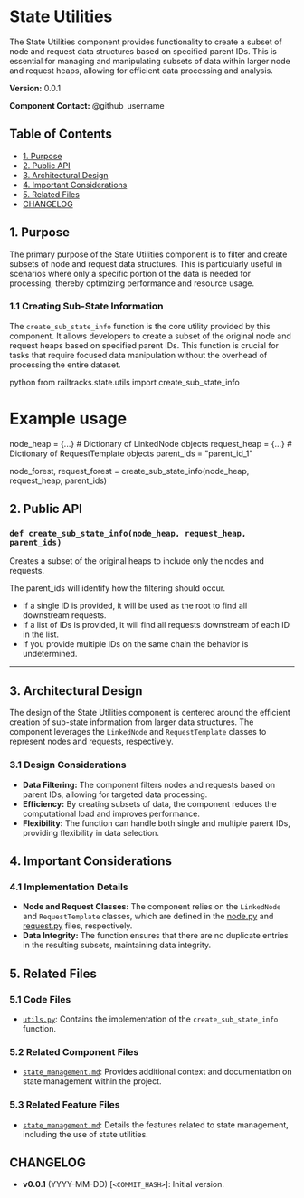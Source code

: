 # State Utilities

The State Utilities component provides functionality to create a subset of node and request data structures based on specified parent IDs. This is essential for managing and manipulating subsets of data within larger node and request heaps, allowing for efficient data processing and analysis.

**Version:** 0.0.1

**Component Contact:** @github_username

## Table of Contents

- [1. Purpose](#1-purpose)
- [2. Public API](#2-public-api)
- [3. Architectural Design](#3-architectural-design)
- [4. Important Considerations](#4-important-considerations)
- [5. Related Files](#5-related-files)
- [CHANGELOG](#changelog)

## 1. Purpose

The primary purpose of the State Utilities component is to filter and create subsets of node and request data structures. This is particularly useful in scenarios where only a specific portion of the data is needed for processing, thereby optimizing performance and resource usage.

### 1.1 Creating Sub-State Information

The `create_sub_state_info` function is the core utility provided by this component. It allows developers to create a subset of the original node and request heaps based on specified parent IDs. This function is crucial for tasks that require focused data manipulation without the overhead of processing the entire dataset.

python
from railtracks.state.utils import create_sub_state_info

# Example usage
node_heap = {...}  # Dictionary of LinkedNode objects
request_heap = {...}  # Dictionary of RequestTemplate objects
parent_ids = "parent_id_1"

node_forest, request_forest = create_sub_state_info(node_heap, request_heap, parent_ids)


## 2. Public API

### `def create_sub_state_info(node_heap, request_heap, parent_ids)`
Creates a subset of the original heaps to include only the nodes and requests.

The parent_ids will identify how the filtering should occur.
- If a single ID is provided, it will be used as the root to find all downstream requests.
- If a list of IDs is provided, it will find all requests downstream of each ID in the list.
- If you provide multiple IDs on the same chain the behavior is undetermined.


---

## 3. Architectural Design

The design of the State Utilities component is centered around the efficient creation of sub-state information from larger data structures. The component leverages the `LinkedNode` and `RequestTemplate` classes to represent nodes and requests, respectively.

### 3.1 Design Considerations

- **Data Filtering:** The component filters nodes and requests based on parent IDs, allowing for targeted data processing.
- **Efficiency:** By creating subsets of data, the component reduces the computational load and improves performance.
- **Flexibility:** The function can handle both single and multiple parent IDs, providing flexibility in data selection.

## 4. Important Considerations

### 4.1 Implementation Details

- **Node and Request Classes:** The component relies on the `LinkedNode` and `RequestTemplate` classes, which are defined in the [node.py](../packages/railtracks/src/railtracks/state/node.py) and [request.py](../packages/railtracks/src/railtracks/state/request.py) files, respectively.
- **Data Integrity:** The function ensures that there are no duplicate entries in the resulting subsets, maintaining data integrity.

## 5. Related Files

### 5.1 Code Files

- [`utils.py`](../packages/railtracks/src/railtracks/state/utils.py): Contains the implementation of the `create_sub_state_info` function.

### 5.2 Related Component Files

- [`state_management.md`](../components/state_management.md): Provides additional context and documentation on state management within the project.

### 5.3 Related Feature Files

- [`state_management.md`](../features/state_management.md): Details the features related to state management, including the use of state utilities.

## CHANGELOG

- **v0.0.1** (YYYY-MM-DD) [`<COMMIT_HASH>`]: Initial version.
